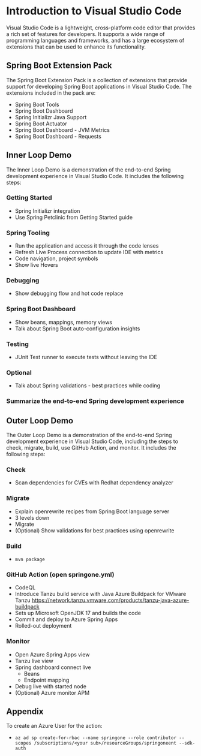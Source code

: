 # Introduction to Visual Studio Code

Visual Studio Code is a lightweight, cross-platform code editor that provides a rich set of features for developers. It supports a wide range of programming languages and frameworks, and has a large ecosystem of extensions that can be used to enhance its functionality.

## Spring Boot Extension Pack

The Spring Boot Extension Pack is a collection of extensions that provide support for developing Spring Boot applications in Visual Studio Code. The extensions included in the pack are:

- Spring Boot Tools
- Spring Boot Dashboard
- Spring Initializr Java Support
- Spring Boot Actuator
- Spring Boot Dashboard - JVM Metrics
- Spring Boot Dashboard - Requests

## Inner Loop Demo

The Inner Loop Demo is a demonstration of the end-to-end Spring development experience in Visual Studio Code. It includes the following steps:

### Getting Started

- Spring Initializr integration
- Use Spring Petclinic from Getting Started guide

### Spring Tooling

- Run the application and access it through the code lenses
- Refresh Live Process connection to update IDE with metrics
- Code navigation, project symbols
- Show live Hovers

### Debugging

- Show debugging flow and hot code replace

### Spring Boot Dashboard

- Show beans, mappings, memory views
- Talk about Spring Boot auto-configuration insights

### Testing

- JUnit Test runner to execute tests without leaving the IDE

### Optional

- Talk about Spring validations - best practices while coding

### Summarize the end-to-end Spring development experience

## Outer Loop Demo

The Outer Loop Demo is a demonstration of the end-to-end Spring development experience in Visual Studio Code, including the steps to check, migrate, build, use GitHub Action, and monitor. It includes the following steps:

### Check

- Scan dependencies for CVEs with Redhat dependency analyzer

### Migrate

- Explain openrewrite recipes from Spring Boot language server
- 3 levels down
- Migrate
- (Optional) Show validations for best practices using openrewrite

### Build

- `mvn package`

### GitHub Action (open springone.yml)

- CodeQL
- Introduce Tanzu build service with Java Azure Buildpack for VMware Tanzu https://network.tanzu.vmware.com/products/tanzu-java-azure-buildpack
- Sets up Microsoft OpenJDK 17 and builds the code
- Commit and deploy to Azure Spring Apps
- Rolled-out deployment

### Monitor

- Open Azure Spring Apps view
- Tanzu live view
- Spring dashboard connect live
  - Beans
  - Endpoint mapping
- Debug live with started node
- (Optional) Azure monitor APM

## Appendix

To create an Azure User for the action:

- `az ad sp create-for-rbac --name springone --role contributor --scopes /subscriptions/<your sub>/resourceGroups/springoneent --sdk-auth`